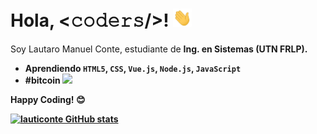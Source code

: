 # Hola, <𝚌𝚘𝚍𝚎𝚛𝚜/>! <img src="https://github.com/ABSphreak/ABSphreak/blob/master/gifs/Hi.gif" width="30px"></h2>
Soy Lautaro Manuel Conte, estudiante de <b>Ing. en Sistemas<b> (UTN FRLP).
- Aprendiendo `HTML5`, `CSS`, `Vue.js`, `Node.js`, `JavaScript`
- #bitcoin <img src="https://abs.twimg.com/hashflags/Bitcoin_evergreen/Bitcoin_evergreen.png" width="15px">


Happy Coding! 😊

[![lauticonte GitHub stats](https://github-readme-stats.vercel.app/api?username=lauticonte)](https://github.com/lauticonte/github-readme-stats)


